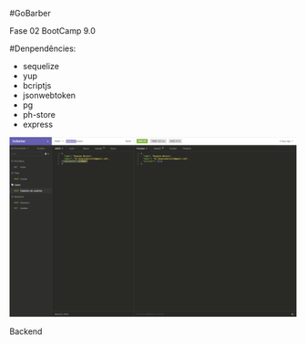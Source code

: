 #GoBarber

Fase 02 BootCamp 9.0

#Denpendêncies:

<ul>
<li>sequelize</li>
<li>yup</li>
<li>bcriptjs</li>
<li>jsonwebtoken</li>
<li>pg</li>
<li>ph-store</li>
<li>express</li>
</ul>

<img src="./img/screen.png">


Backend


